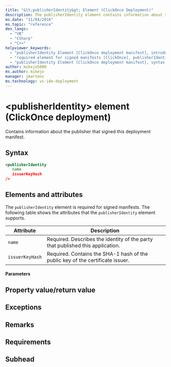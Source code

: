 ```yaml
---
title: "&lt;publisherIdentity&gt; Element (ClickOnce Deployment)"
description: The publisherIdentity element contains information about the publisher that signed a deployment manifest. The element is required for signed manifests.
ms.date: "11/04/2016"
ms.topic: "reference"
dev_langs:
  - "VB"
  - "CSharp"
  - "C++"
helpviewer_keywords:
  - "publisherIdentity Element [ClickOnce deployment manifest], introduction"
  - "required element for signed manifests [ClickOnce], publisherIdentity Element"
  - "publisherIdentity Element [ClickOnce deployment manifest], syntax, elements, and attributes"
author: mikejo5000
ms.author: mikejo
manager: jmartens
ms.technology: vs-ide-deployment
---
```

# &lt;publisherIdentity&gt; element (ClickOnce deployment)

Contains information about the publisher that signed this deployment manifest.

## Syntax

```xml
<publisherIdentity
   name
   issuerKeyHash
/>
```

## Elements and attributes
 The `publisherIdentity` element is required for signed manifests. The following table shows the attributes that the `publisherIdentity` element supports.

|Attribute|Description|
|---------------|-----------------|
|`name`|Required. Describes the identity of the party that published this application.|
|`issuerKeyHash`|Required. Contains the SHA-1 hash of the public key of the certificate issuer.|

#### Parameters

## Property value/return value

## Exceptions

## Remarks

## Requirements

## Subhead